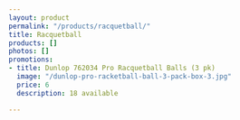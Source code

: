 ```yaml
---
layout: product
permalink: "/products/racquetball/"
title: Racquetball
products: []
photos: []
promotions:
- title: Dunlop 762034 Pro Racquetball Balls (3 pk)
  image: "/dunlop-pro-racketball-ball-3-pack-box-3.jpg"
  price: 6
  description: 18 available

---
```

